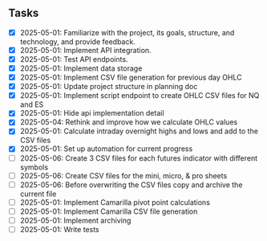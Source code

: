 ## Tasks

- [x] 2025-05-01: Familiarize with the project, its goals, structure, and technology, and provide feedback.
- [x] 2025-05-01: Implement API integration.
- [x] 2025-05-01: Test API endpoints.
- [x] 2025-05-01: Implement data storage
- [x] 2025-05-01: Implement CSV file generation for previous day OHLC
- [x] 2025-05-01: Update project structure in planning doc
- [x] 2025-05-01: Implement script endpoint to create OHLC CSV files for NQ and ES
- [x] 2025-05-01: Hide api implementation detail
- [x] 2025-05-04: Rethink and improve how we calculate OHLC values
- [x] 2025-05-01: Calculate intraday overnight highs and lows and add to the CSV files
- [x] 2025-05-01: Set up automation for current progress
- [ ] 2025-05-06: Create 3 CSV files for each futures indicator with different symbols
- [ ] 2025-05-06: Create CSV files for the mini, micro, & pro sheets
- [ ] 2025-05-06: Before overwriting the CSV files copy and archive the current file
- [ ] 2025-05-01: Implement Camarilla pivot point calculations
- [ ] 2025-05-01: Implement Camarilla CSV file generation
- [ ] 2025-05-01: Implement archiving
- [ ] 2025-05-01: Write tests
